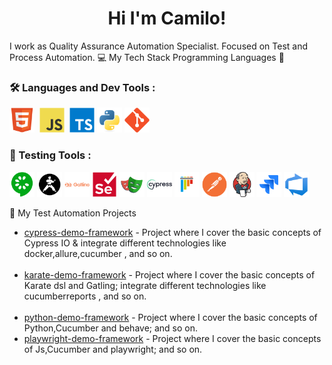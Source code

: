 <h1 align="center" id="title">Hi I'm Camilo!</h1>

<p id="description">I work as Quality Assurance Automation Specialist. Focused on Test and Process Automation. 💻 My Tech Stack Programming Languages 🚀</p>

### :hammer_and_wrench: Languages and Dev Tools :
<div>
    <img src="https://github.com/devicons/devicon/blob/master/icons/html5/html5-original.svg" title="HTML5" alt="HTML" width="40" height="40">&nbsp;
  <img src="https://github.com/devicons/devicon/blob/master/icons/javascript/javascript-original.svg" title="JavaScript" alt="JavaScript" width="40" height="40"/>&nbsp;
    <img src="https://github.com/devicons/devicon/blob/master/icons/typescript/typescript-original.svg" title="Typescript" **alt="Typescript" width="40" height="40"/>
  <img src="https://github.com/devicons/devicon/blob/master/icons/python/python-original.svg" title="Python" **alt="Python" width="40" height="40"/>
   <img src="https://github.com/devicons/devicon/blob/master/icons/git/git-original.svg" title="Python" **alt="Git" width="40" height="40"/>


### 🐞 Testing Tools :
<div>
<img src="https://github.com/devicons/devicon/blob/master/icons/cucumber/cucumber-plain.svg" title="Cucumber" **alt="Cucumber" width="40" height="40"/>
<img src="https://github.com/devicons/devicon/blob/master/icons/karatelabs/karatelabs-original.svg" title="Karate" **alt="Karate" width="40" height="40"/>
  <img src="https://github.com/devicons/devicon/blob/master/icons/gatling/gatling-plain-wordmark.svg" title="Karate" **alt="Gatling" width="40" height="40"/>
  <img src="https://github.com/devicons/devicon/blob/master/icons/selenium/selenium-original.svg" title="Selenium" **alt="Selenium" width="40" height="40"/>
  <img src="https://github.com/devicons/devicon/blob/master/icons/playwright/playwright-original.svg" title="Playwright" **alt="Playwright" width="40" height="40"/>
  <img src="https://github.com/devicons/devicon/blob/master/icons/cypressio/cypressio-original-wordmark.svg" title="CypressIO" **alt="CypressIO" width="40" height="40"/>
  <img src="https://github.com/devicons/devicon/blob/master/icons/pytest/pytest-original.svg" title="Pytest" **alt="Pytest" width="40" height="40"/>
  <img src="https://github.com/devicons/devicon/blob/master/icons/postman/postman-original.svg" title="Postman" **alt="Postman" width="40" height="40"/>
  <img src="https://github.com/devicons/devicon/blob/master/icons/jenkins/jenkins-original.svg" title="Jenkins" **alt="Jenkins" width="40" height="40"/>
  <img src="https://github.com/devicons/devicon/blob/master/icons/jira/jira-original.svg" title="Jira" **alt="Jira" width="40" height="40"/>
  <img src="https://github.com/devicons/devicon/blob/master/icons/azuredevops/azuredevops-original.svg" title="Azure DevOps" **alt="Azure DevOps" width="40" height="40"/>

</div>



<p dir="auto"><g-emoji class="g-emoji" alias="robot" fallback-src="https://github.githubassets.com/images/icons/emoji/unicode/1f916.png">🤖</g-emoji> My Test Automation Projects</p>

<ul dir="auto">
<li><a href="https://github.com/CamiloPosada19/CypressTemplate">cypress-demo-framework</a> - Project where I cover the basic concepts of Cypress IO &amp; integrate different technologies like docker,allure,cucumber , and so on.</li>
<br>
<li><a href="https://github.com/CamiloPosada19/KarateTemplate">karate-demo-framework</a> - Project where I cover the basic concepts of Karate dsl and Gatling; integrate different technologies like cucumberreports , and so on.</li>
<br>
<li><a href="https://github.com/CamiloPosada19/PythonTemplatee">python-demo-framework</a> - Project where I cover the basic concepts of Python,Cucumber and behave; and so on.</li>
<li><a href="https://github.com/CamiloPosada19/PlaywrightOverview">playwright-demo-framework</a> - Project where I cover the basic concepts of Js,Cucumber and playwright; and so on.</li>


</ul>



